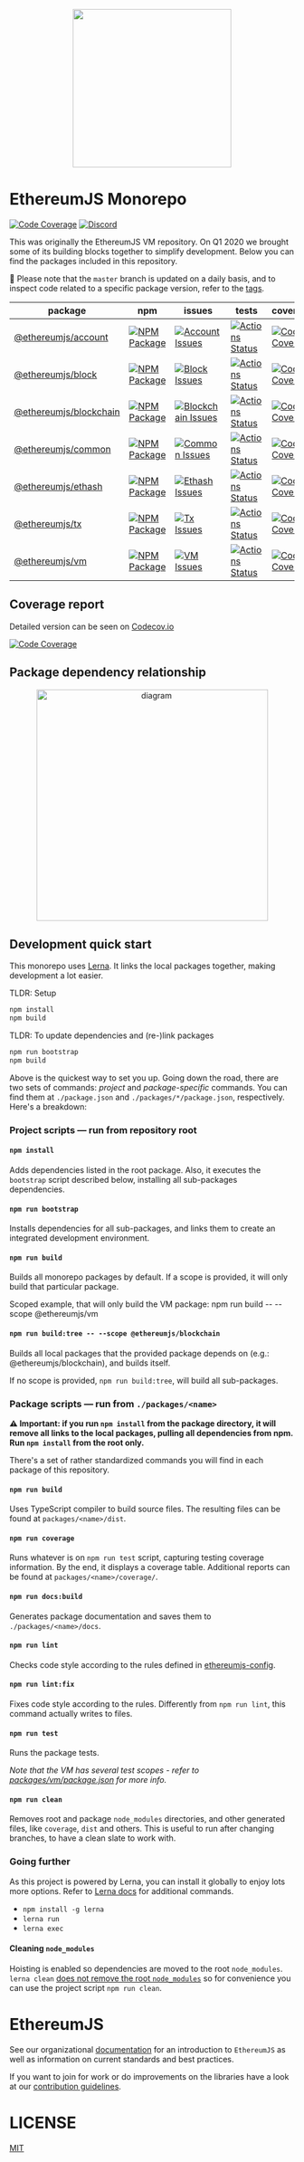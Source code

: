 <p align="center">
  <img src="https://user-images.githubusercontent.com/47108/78779352-d0839500-796a-11ea-9468-fd2a0b3fe1ef.png" width=280>
</p>

# EthereumJS Monorepo

[![Code Coverage][coverage-badge]][coverage-link]
[![Discord][discord-badge]][discord-link]

This was originally the EthereumJS VM repository. On Q1 2020 we brought some of its building blocks together to simplify development. Below you can find the packages included in this repository.

🚧 Please note that the `master` branch is updated on a daily basis, and to inspect code related to a specific package version, refer to the [tags](https://github.com/ethereumjs/ethereumjs-vm/tags).

| package                                     | npm                                                         | issues                                                                  | tests                                                                  | coverage                                                                |
| ------------------------------------------- | ----------------------------------------------------------- | ----------------------------------------------------------------------- | ---------------------------------------------------------------------- | ----------------------------------------------------------------------- |
| [@ethereumjs/account][account-package]       | [![NPM Package][account-npm-badge]][account-npm-link]       | [![Account Issues][account-issues-badge]][account-issues-link]          | [![Actions Status][account-actions-badge]][account-actions-link]       | [![Code Coverage][account-coverage-badge]][account-coverage-link]       |
| [@ethereumjs/block][block-package]           | [![NPM Package][block-npm-badge]][block-npm-link]           | [![Block Issues][block-issues-badge]][block-issues-link]                | [![Actions Status][block-actions-badge]][block-actions-link]           | [![Code Coverage][block-coverage-badge]][block-coverage-link]           |
| [@ethereumjs/blockchain][blockchain-package] | [![NPM Package][blockchain-npm-badge]][blockchain-npm-link] | [![Blockchain Issues][blockchain-issues-badge]][blockchain-issues-link] | [![Actions Status][blockchain-actions-badge]][blockchain-actions-link] | [![Code Coverage][blockchain-coverage-badge]][blockchain-coverage-link] |
| [@ethereumjs/common][common-package]         | [![NPM Package][common-npm-badge]][common-npm-link]         | [![Common Issues][common-issues-badge]][common-issues-link]             | [![Actions Status][common-actions-badge]][common-actions-link]         | [![Code Coverage][common-coverage-badge]][common-coverage-link]         |
| [@ethereumjs/ethash][ethash-package]         | [![NPM Package][ethash-npm-badge]][ethash-npm-link]         | [![Ethash Issues][ethash-issues-badge]][ethash-issues-link]             | [![Actions Status][ethash-actions-badge]][ethash-actions-link]         | [![Code Coverage][ethash-coverage-badge]][ethash-coverage-link]         |
| [@ethereumjs/tx][tx-package]                 | [![NPM Package][tx-npm-badge]][tx-npm-link]                 | [![Tx Issues][tx-issues-badge]][tx-issues-link]                         | [![Actions Status][tx-actions-badge]][tx-actions-link]                 | [![Code Coverage][tx-coverage-badge]][tx-coverage-link]                 |
| [@ethereumjs/vm][vm-package]                 | [![NPM Package][vm-npm-badge]][vm-npm-link]                 | [![VM Issues][vm-issues-badge]][vm-issues-link]                         | [![Actions Status][vm-actions-badge]][vm-actions-link]                 | [![Code Coverage][vm-coverage-badge]][vm-coverage-link]                 |

## Coverage report

Detailed version can be seen on [Codecov.io][coverage-link]

[![Code Coverage](https://codecov.io/gh/ethereumjs/ethereumjs-vm/branch/master/graphs/icicle.svg)][coverage-link]

## Package dependency relationship

<p align="center">
 <img width="409" alt="diagram" src="https://user-images.githubusercontent.com/47108/84323915-b0787980-ab45-11ea-96fd-55a03ba1f3e8.png">
</p>

<!-- CREATED WITH MERMAID
https://mermaid-js.github.io/mermaid-live-editor/#/edit/eyJjb2RlIjoiZ3JhcGggVERcbiAgdm17Vk19XG4gIGNvbW1vbiAtLT4gYmxvY2tjaGFpblxuICBjb21tb24gLS0-IGJsb2NrXG4gIGNvbW1vbiAtLT4gdm1cbiAgY29tbW9uIC0tPiB0eFxuICBldGhhc2ggLS0-IGJsb2NrY2hhaW5cbiAgYmxvY2sgLS0-IGJsb2NrY2hhaW5cbiAgYmxvY2tjaGFpbiAtLT4gdm1cbiAgYmxvY2sgLS0-IHZtXG4gIHR4IC0tPiB2bVxuICB0eCAtLT4gYmxvY2tcbiAgYWNjb3VudCAtLT4gdm1cbiAgIiwibWVybWFpZCI6eyJ0aGVtZSI6ImRlZmF1bHQifSwidXBkYXRlRWRpdG9yIjpmYWxzZX0
-->

## Development quick start

This monorepo uses [Lerna](https://lerna.js.org/). It links the local packages together, making development a lot easier.

TLDR: Setup
```sh
npm install
npm build
```

TLDR: To update dependencies and (re-)link packages
```sh
npm run bootstrap
npm build
```

Above is the quickest way to set you up. Going down the road, there are two sets of commands: *project* and *package-specific* commands. You can find them at `./package.json` and `./packages/*/package.json`, respectively. Here's a breakdown:

### Project scripts — run from repository root

#### `npm install`
Adds dependencies listed in the root package. Also, it executes the `bootstrap` script described below, installing all sub-packages dependencies.

#### `npm run bootstrap`

Installs dependencies for all sub-packages, and links them to create an integrated development environment.

#### `npm run build`

Builds all monorepo packages by default. If a scope is provided, it will only build that particular package.

Scoped example, that will only build the VM package: 
  npm run build -- --scope @ethereumjs/vm


#### `npm run build:tree -- --scope @ethereumjs/blockchain`

Builds all local packages that the provided package depends on (e.g.: @ethereumjs/blockchain), and builds itself. 

If no scope is provided, `npm run build:tree`, will build all sub-packages.

### Package scripts — run from `./packages/<name>`

 **⚠️ Important: if you run `npm install` from the package directory, it will remove all links to the local packages, pulling all dependencies from npm. Run `npm install` from the root only.**
 
There's a set of rather standardized commands you will find in each package of this repository.

#### `npm run build`

Uses TypeScript compiler to build source files. The resulting files can be found at `packages/<name>/dist`.

#### `npm run coverage`

Runs whatever is on `npm run test` script, capturing testing coverage information. By the end, it displays a coverage table. Additional reports can be found at `packages/<name>/coverage/`.

#### `npm run docs:build`

Generates package documentation and saves them to `./packages/<name>/docs`.

#### `npm run lint`

Checks code style according to the rules defined in [ethereumjs-config](https://github.com/ethereumjs/ethereumjs-config).

#### `npm run lint:fix`

Fixes code style according to the rules. Differently from `npm run lint`, this command actually writes to files.

#### `npm run test`

Runs the package tests. 

_Note that the VM has several test scopes - refer to [packages/vm/package.json](https://github.com/ethereumjs/ethereumjs-vm/blob/master/packages/vm/package.json) for more info._

#### `npm run clean`

Removes root and package `node_modules` directories, and other generated files, like `coverage`, `dist` and others. This is useful to run after changing branches, to have a clean slate to work with.

### Going further

As this project is powered by Lerna, you can install it globally to enjoy lots more options. Refer to [Lerna docs](https://github.com/lerna/lerna/tree/master/commands/run) for additional commands.

- `npm install -g lerna`
- `lerna run`
- `lerna exec`

#### Cleaning `node_modules`

Hoisting is enabled so dependencies are moved to the root `node_modules`. `lerna clean` [does not remove the root `node_modules`](https://github.com/lerna/lerna/issues/1304) so for convenience you can use the project script `npm run clean`.

# EthereumJS

See our organizational [documentation](https://ethereumjs.readthedocs.io) for an introduction to `EthereumJS` as well as information on current standards and best practices.

If you want to join for work or do improvements on the libraries have a look at our [contribution guidelines](https://ethereumjs.readthedocs.io/en/latest/contributing.html).

# LICENSE

[MIT](https://opensource.org/licenses/MIT)

[coverage-badge]: https://codecov.io/gh/ethereumjs/ethereumjs-vm/branch/master/graph/badge.svg
[coverage-link]: https://codecov.io/gh/ethereumjs/ethereumjs-vm
[discord-badge]: https://img.shields.io/static/v1?logo=discord&label=discord&message=Join&color=blue
[discord-link]: https://discord.gg/TNwARpR
[stackexchange-badge]: https://img.shields.io/badge/ethereumjs-stackexchange-brightgreen
[stackexchange-link]: https://ethereum.stackexchange.com/questions/tagged/ethereumjs
[account-package]: ./packages/account
[account-npm-badge]: https://img.shields.io/npm/v/@ethereumjs/account.svg
[account-npm-link]: https://www.npmjs.com/package/@ethereumjs/account
[account-issues-badge]: https://img.shields.io/github/issues/ethereumjs/ethereumjs-vm/package:%20account?label=issues
[account-issues-link]: https://github.com/ethereumjs/ethereumjs-vm/issues?q=is%3Aopen+is%3Aissue+label%3A"package%3A+account"
[account-actions-badge]: https://github.com/ethereumjs/ethereumjs-vm/workflows/Account/badge.svg
[account-actions-link]: https://github.com/ethereumjs/ethereumjs-vm/actions?query=workflow%3A%22Account%22
[account-coverage-badge]: https://codecov.io/gh/ethereumjs/ethereumjs-vm/branch/master/graph/badge.svg?flag=account
[account-coverage-link]: https://codecov.io/gh/ethereumjs/ethereumjs-vm/tree/master/packages/account
[block-package]: ./packages/block
[block-npm-badge]: https://img.shields.io/npm/v/@ethereumjs/block.svg
[block-npm-link]: https://www.npmjs.com/package/@ethereumjs/block
[block-issues-badge]: https://img.shields.io/github/issues/ethereumjs/ethereumjs-vm/package:%20block?label=issues
[block-issues-link]: https://github.com/ethereumjs/ethereumjs-vm/issues?q=is%3Aopen+is%3Aissue+label%3A"package%3A+block"
[block-actions-badge]: https://github.com/ethereumjs/ethereumjs-vm/workflows/Block/badge.svg
[block-actions-link]: https://github.com/ethereumjs/ethereumjs-vm/actions?query=workflow%3A%22Block%22
[block-coverage-badge]: https://codecov.io/gh/ethereumjs/ethereumjs-vm/branch/master/graph/badge.svg?flag=block
[block-coverage-link]: https://codecov.io/gh/ethereumjs/ethereumjs-vm/tree/master/packages/block
[blockchain-package]: ./packages/blockchain
[blockchain-npm-badge]: https://img.shields.io/npm/v/@ethereumjs/blockchain.svg
[blockchain-npm-link]: https://www.npmjs.com/package/@ethereumjs/blockchain
[blockchain-issues-badge]: https://img.shields.io/github/issues/ethereumjs/ethereumjs-vm/package:%20blockchain?label=issues
[blockchain-issues-link]: https://github.com/ethereumjs/ethereumjs-vm/issues?q=is%3Aopen+is%3Aissue+label%3A"package%3A+blockchain"
[blockchain-actions-badge]: https://github.com/ethereumjs/ethereumjs-vm/workflows/Blockchain/badge.svg
[blockchain-actions-link]: https://github.com/ethereumjs/ethereumjs-vm/actions?query=workflow%3A%22Blockchain%22
[blockchain-coverage-badge]: https://codecov.io/gh/ethereumjs/ethereumjs-vm/branch/master/graph/badge.svg?flag=blockchain
[blockchain-coverage-link]: https://codecov.io/gh/ethereumjs/ethereumjs-vm/tree/master/packages/blockchain
[common-package]: ./packages/common
[common-npm-badge]: https://img.shields.io/npm/v/@ethereumjs/common.svg
[common-npm-link]: https://www.npmjs.com/package/@ethereumjs/common
[common-issues-badge]: https://img.shields.io/github/issues/ethereumjs/ethereumjs-vm/package:%20common?label=issues
[common-issues-link]: https://github.com/ethereumjs/ethereumjs-vm/issues?q=is%3Aopen+is%3Aissue+label%3A"package%3A+common"
[common-actions-badge]: https://github.com/ethereumjs/ethereumjs-vm/workflows/Common/badge.svg
[common-actions-link]: https://github.com/ethereumjs/ethereumjs-vm/actions?query=workflow%3A%22Common%22
[common-coverage-badge]: https://codecov.io/gh/ethereumjs/ethereumjs-vm/branch/master/graph/badge.svg?flag=common
[common-coverage-link]: https://codecov.io/gh/ethereumjs/ethereumjs-vm/tree/master/packages/common
[ethash-package]: ./packages/ethash
[ethash-npm-badge]: https://img.shields.io/npm/v/@ethereumjs/ethash.svg
[ethash-npm-link]: https://www.npmjs.org/package/@ethereumjs/ethash
[ethash-issues-badge]: https://img.shields.io/github/issues/ethereumjs/ethereumjs-vm/package:%20ethash?label=issues
[ethash-issues-link]: https://github.com/ethereumjs/ethereumjs-vm/issues?q=is%3Aopen+is%3Aissue+label%3A"package%3A+ethash"
[ethash-actions-badge]: https://github.com/ethereumjs/ethereumjs-vm/workflows/Ethash/badge.svg
[ethash-actions-link]: https://github.com/ethereumjs/ethereumjs-vm/actions?query=workflow%3A%22Ethash%22
[ethash-coverage-badge]: https://codecov.io/gh/ethereumjs/ethereumjs-vm/branch/master/graph/badge.svg?flag=ethash
[ethash-coverage-link]: https://codecov.io/gh/ethereumjs/ethereumjs-vm/tree/master/packages/ethash
[tx-package]: ./packages/tx
[tx-npm-badge]: https://img.shields.io/npm/v/@ethereumjs/tx.svg
[tx-npm-link]: https://www.npmjs.com/package/@ethereumjs/tx
[tx-issues-badge]: https://img.shields.io/github/issues/ethereumjs/ethereumjs-vm/package:%20tx?label=issues
[tx-issues-link]: https://github.com/ethereumjs/ethereumjs-vm/issues?q=is%3Aopen+is%3Aissue+label%3A"package%3A+tx"
[tx-actions-badge]: https://github.com/ethereumjs/ethereumjs-vm/workflows/Tx/badge.svg
[tx-actions-link]: https://github.com/ethereumjs/ethereumjs-vm/actions?query=workflow%3A%22Tx%22
[tx-coverage-badge]: https://codecov.io/gh/ethereumjs/ethereumjs-vm/branch/master/graph/badge.svg?flag=tx
[tx-coverage-link]: https://codecov.io/gh/ethereumjs/ethereumjs-vm/tree/master/packages/tx
[vm-package]: ./packages/vm
[vm-npm-badge]: https://img.shields.io/npm/v/@ethereumjs/vm.svg
[vm-npm-link]: https://www.npmjs.com/package/@ethereumjs/vm
[vm-issues-badge]: https://img.shields.io/github/issues/ethereumjs/ethereumjs-vm/package:%20vm?label=issues
[vm-issues-link]: https://github.com/ethereumjs/ethereumjs-vm/issues?q=is%3Aopen+is%3Aissue+label%3A"package%3A+vm"
[vm-actions-badge]: https://github.com/ethereumjs/ethereumjs-vm/workflows/VM/badge.svg
[vm-actions-link]: https://github.com/ethereumjs/ethereumjs-vm/actions?query=workflow%3A%22VM%22
[vm-coverage-badge]: https://codecov.io/gh/ethereumjs/ethereumjs-vm/branch/master/graph/badge.svg?flag=vm
[vm-coverage-link]: https://codecov.io/gh/ethereumjs/ethereumjs-vm/tree/master/packages/vm
